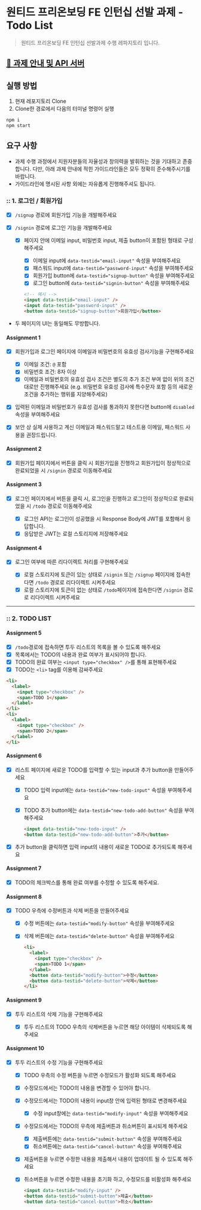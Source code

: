 # 원티드 프리온보딩 FE 인턴십 선발 과제 - Todo List

> 원티드 프리온보딩 FE 인턴십 선발과제 수행 레파지토리 입니다.

## [🔗 과제 안내 및 API 서버](https://github.com/walking-sunset/selection-task)

## 실행 방법

1. 현재 레포지토리 Clone
2. Clone한 경로에서 다음의 터미널 명령어 실행

```bash
npm i
npm start
```

## 요구 사항

- 과제 수행 과정에서 지원자분들의 자율성과 창의력을 발휘하는 것을 기대하고 존중합니다. 다만, 아래 과제 안내에 적힌 가이드라인들은 모두 정확히 준수해주시기를 바랍니다.
- 가이드라인에 명시된 사항 외에는 자유롭게 진행해주셔도 됩니다.

### :: 1. 로그인 / 회원가입

- [x] `/signup` 경로에 회원가입 기능을 개발해주세요
- [x] `/signin` 경로에 로그인 기능을 개발해주세요

  - [x] 페이지 안에 이메일 input, 비밀번호 input, 제출 button이 포함된 형태로 구성해주세요

    - [x] 이메일 input에 `data-testid="email-input"` 속성을 부여해주세요
    - [x] 패스워드 input에 `data-testid="password-input"` 속성을 부여해주세요
    - [x] 회원가입 button에 `data-testid="signup-button"` 속성을 부여해주세요
    - [x] 로그인 button에 `data-testid="signin-button"` 속성을 부여해주세요

    ```html
    <!-- 예시 -->
    <input data-testid="email-input" />
    <input data-testid="password-input" />
    <button data-testid="signup-button">회원가입</button>
    ```

- 두 페이지의 UI는 동일해도 무방합니다.

#### Assignment 1

- [x] 회원가입과 로그인 페이지에 이메일과 비밀번호의 유효성 검사기능을 구현해주세요

  - [x] 이메일 조건: `@` 포함
  - [x] 비밀번호 조건: 8자 이상
  - [x] 이메일과 비밀번호의 유효성 검사 조건은 별도의 추가 조건 부여 없이 위의 조건대로만 진행해주세요 (e.g. 비밀번호 유효성 검사에 특수문자 포함 등의 새로운 조건을 추가하는 행위를 지양해주세요)

- [x] 입력된 이메일과 비밀번호가 유효성 검사를 통과하지 못한다면 button에 `disabled` 속성을 부여해주세요
- [x] 보안 상 실제 사용하고 계신 이메일과 패스워드말고 테스트용 이메일, 패스워드 사용을 권장드립니다.

#### Assignment 2

- [x] 회원가입 페이지에서 버튼을 클릭 시 회원가입을 진행하고 회원가입이 정상적으로 완료되었을 시 `/signin` 경로로 이동해주세요

#### Assignment 3

- [x] 로그인 페이지에서 버튼을 클릭 시, 로그인을 진행하고 로그인이 정상적으로 완료되었을 시 `/todo` 경로로 이동해주세요

  - [x] 로그인 API는 로그인이 성공했을 시 Response Body에 JWT를 포함해서 응답합니다.
  - [x] 응답받은 JWT는 로컬 스토리지에 저장해주세요

#### Assignment 4

- [x] 로그인 여부에 따른 리다이렉트 처리를 구현해주세요

  - [x] 로컬 스토리지에 토큰이 있는 상태로 `/signin` 또는 `/signup` 페이지에 접속한다면 `/todo` 경로로 리다이렉트 시켜주세요
  - [x] 로컬 스토리지에 토큰이 없는 상태로 `/todo`페이지에 접속한다면 `/signin` 경로로 리다이렉트 시켜주세요

---

### :: 2. TODO LIST

#### Assignment 5

- [x] `/todo`경로에 접속하면 투두 리스트의 목록을 볼 수 있도록 해주세요
- [x] 목록에서는 TODO의 내용과 완료 여부가 표시되어야 합니다.
- [x] TODO의 완료 여부는 `<input type="checkbox" />`를 통해 표현해주세요
- [x] TODO는 `<li>` tag를 이용해 감싸주세요

```html
<li>
  <label>
    <input type="checkbox" />
    <span>TODO 1</span>
  </label>
</li>
<li>
  <label>
    <input type="checkbox" />
    <span>TODO 2</span>
  </label>
</li>
```

#### Assignment 6

- [x] 리스트 페이지에 새로운 TODO를 입력할 수 있는 input과 추가 button을 만들어주세요

  - [x] TODO 입력 input에는 `data-testid="new-todo-input"` 속성을 부여해주세요
  - [x] TODO 추가 button에는 `data-testid="new-todo-add-button"` 속성을 부여해주세요

    ```html
    <input data-testid="new-todo-input" />
    <button data-testid="new-todo-add-button">추가</button>
    ```

- [x] 추가 button을 클릭하면 입력 input의 내용이 새로운 TODO로 추가되도록 해주세요

#### Assignment 7

- [x] TODO의 체크박스를 통해 완료 여부를 수정할 수 있도록 해주세요.

#### Assignment 8

- [x] TODO 우측에 수정버튼과 삭제 버튼을 만들어주세요

  - [x] 수정 버튼에는 `data-testid="modify-button"` 속성을 부여해주세요
  - [x] 삭제 버튼에는 `data-testid="delete-button"` 속성을 부여해주세요

    ```html
    <li>
      <label>
        <input type="checkbox" />
        <span>TODO 1</span>
      </label>
      <button data-testid="modify-button">수정</button>
      <button data-testid="delete-button">삭제</button>
    </li>
    ```

#### Assignment 9

- [x] 투두 리스트의 삭제 기능을 구현해주세요

  - [x] 투두 리스트의 TODO 우측의 삭제버튼을 누르면 해당 아이템이 삭제되도록 해주세요

#### Assignment 10

- [x] 투두 리스트의 수정 기능을 구현해주세요

  - [x] TODO 우측의 수정 버튼을 누르면 수정모드가 활성화 되도록 해주세요
  - [x] 수정모드에서는 TODO의 내용을 변경할 수 있어야 합니다.
  - [x] 수정모드에서는 TODO의 내용이 input창 안에 입력된 형태로 변경해주세요
    - [x] 수정 input창에는 `data-testid="modify-input"` 속성을 부여해주세요
  - [x] 수정모드에서는 TODO의 우측에 제출버튼과 취소버튼이 표시되게 해주세요
    - [x] 제출버튼에는 `data-testid="submit-button"` 속성을 부여해주세요
    - [x] 취소버튼에는 `data-testid="cancel-button"` 속성을 부여해주세요
  - [x] 제출버튼을 누르면 수정한 내용을 제출해서 내용이 업데이트 될 수 있도록 해주세요
  - [x] 취소버튼을 누르면 수정한 내용을 초기화 하고, 수정모드를 비활성화 해주세요

    ```html
    <input data-testid="modify-input" />
    <button data-testid="submit-button">제출</button>
    <button data-testid="cancel-button">취소</button>
    ```
